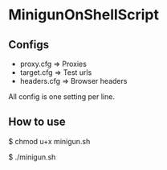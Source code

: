 # MinigunOnShellScript

## Configs

* proxy.cfg => Proxies
* target.cfg => Test urls
* headers.cfg => Browser headers

All config is one setting per line.

## How to use

$ chmod u+x minigun.sh

$ ./minigun.sh
